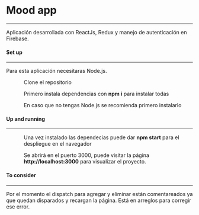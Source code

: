 <h1>Mood app</h1>
<hr/>
<p class='text-blue'>Aplicación desarrollada con ReactJs, Redux y manejo de autenticación en Firebase.</p>

<h4>Set up</h4>
<hr/>
<p>Para esta aplicación necesitaras Node.js.</p>
<ul>
    <ol>Clone el repositorio</ol>
    <ol>Primero instala dependencias con <b>npm i</b> para instalar todas</ol>
    <ol>En caso que no tengas Node.js se recomienda primero instalarlo</ol>    
</ul>
<h4>Up and running</h4>
<hr/>
<ul>
    <ol>Una vez instalado las dependecias puede dar <b>npm start</b> para el despliegue en el navegador</ol>
    <ol>Se abrirá en el puerto 3000, puede visitar la página <b>http://localhost:3000</b> para visualizar el proyecto.</ol>
</ul>
<h4>To consider</h4>
<hr/>
<p>Por el momento el dispatch para agregar y eliminar están comentareados ya que quedan disparados y recargan la página. Está en arreglos para corregir ese error. </p>
